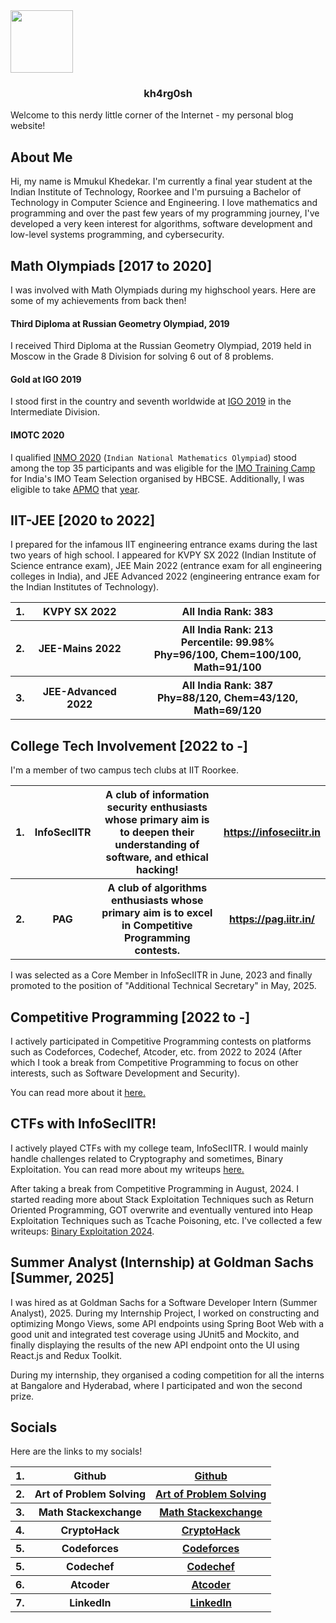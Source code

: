 <!-- ---
title: Hi there 👋
toc: false
--- -->
<img src="images/logo.jpg" align="center" width="100px"/>
<h3 style="text-align: center;">kh4rg0sh</h3>

Welcome to this nerdy little corner of the Internet - my personal blog website!

## About Me
Hi, my name is Mmukul Khedekar. I'm currently a final year student at the Indian Institute of Technology, Roorkee and I'm pursuing a Bachelor of Technology in Computer Science and Engineering. I love mathematics and programming and over the past few years of my programming journey, I've developed a very keen interest for algorithms, software development and low-level systems programming, and cybersecurity. 

## Math Olympiads [2017 to 2020]
I was involved with Math Olympiads during my highschool years. Here are some of my achievements from back then!

#### Third Diploma at Russian Geometry Olympiad, 2019
I received Third Diploma at the Russian Geometry Olympiad, 2019 held in Moscow in the Grade 8 Division for solving 6 out of 8 problems.

#### Gold at IGO 2019
I stood first in the country and seventh worldwide at <a href="https://igo-official.com/?lang=en">IGO 2019</a> in the Intermediate Division.

#### IMOTC 2020
I qualified <a href="https://olympiads.hbcse.tifr.res.in/mathematical-olympiad/inmo/">INMO 2020</a> (`Indian National Mathematics Olympiad`) stood among the top 35 participants and was eligible for the <a href="https://olympiads.hbcse.tifr.res.in/wp-content/uploads/2020/04/List-of-students-invited-to-IMOTC-2020.pdf">IMO Training Camp </a> for India's IMO Team Selection organised by HBCSE. Additionally, I was eligible to take <a href="https://www.apmo-official.org/">APMO</a> that <a href="https://olympiads.hbcse.tifr.res.in/wp-content/uploads/2020/03/APMO-2020.pdf">year</a>. 

## IIT-JEE [2020 to 2022]
I prepared for the infamous IIT engineering entrance exams during the last two years of high school. I appeared for KVPY SX 2022 (Indian Institute of Science entrance exam), JEE Main 2022 (entrance exam for all engineering colleges in India), and JEE Advanced 2022 (engineering entrance exam for the Indian Institutes of Technology).

<table>
    <tr>
        <th>1.</th>
        <th>KVPY SX 2022</th>
        <th>All India Rank: 383</th>
    </tr> 
    <tr>
        <th>2.</th>
        <th>JEE-Mains 2022</th>
        <th>All India Rank: 213 <br> Percentile: 99.98% <br> Phy=96/100, Chem=100/100, Math=91/100</th>
    </tr>
    <tr>
        <th>3.</th>
        <th>JEE-Advanced 2022</th>
        <th>All India Rank: 387 <br> Phy=88/120, Chem=43/120, Math=69/120</th>
    </tr>
</table>

## College Tech Involvement [2022 to -]
I'm a member of two campus tech clubs at IIT Roorkee.

<table>
    <tr>
        <th>1.</th>
        <th>InfoSecIITR</th>
        <th>A club of information security enthusiasts whose primary aim is to deepen their understanding of software, and ethical hacking!</th>
        <th><a href="https://infoseciitr.in">https://infoseciitr.in</a></th>
    </tr>
    <tr>
        <th>2.</th>
        <th>PAG</th>
        <th>A club of algorithms enthusiasts whose primary aim is to excel in Competitive Programming contests.</th>
        <th><a href="https://pag.iitr.in/">https://pag.iitr.in/</a></th>
    </tr>
</table>

I was selected as a Core Member in InfoSecIITR in June, 2023 and finally promoted to the position of "Additional Technical Secretary" in May, 2025. 

## Competitive Programming [2022 to -]
I actively participated in Competitive Programming contests on platforms such as Codeforces, Codechef, Atcoder, etc. from 2022 to 2024 (After which I took a break from Competitive Programming to focus on other interests, such as Software Development and Security).

You can read more about it <a href="https://kh4rg0sh.github.io/competitive_programming">here.</a>

## CTFs with InfoSecIITR!
I actively played CTFs with my college team, InfoSecIITR. I would mainly handle challenges related to Cryptography and sometimes, Binary Exploitation. You can read more about my writeups <a href="https://kh4rg0sh.github.io/ctf_writeups">here.</a>

After taking a break from Competitive Programming in August, 2024. I started reading more about Stack Exploitation Techniques such as Return Oriented Programming, GOT overwrite and eventually ventured into Heap Exploitation Techniques such as Tcache Poisoning, etc. I've collected a few writeups: <a href="https://github.com/kh4rg0sh/binary-exploitation-2024">Binary Exploitation 2024</a>. 

## Summer Analyst (Internship) at Goldman Sachs [Summer, 2025]
I was hired as at Goldman Sachs for a Software Developer Intern (Summer Analyst), 2025. During my Internship Project, I worked on constructing and optimizing Mongo Views, some API endpoints using Spring Boot Web with a good unit and integrated test coverage using JUnit5 and Mockito, and finally displaying the results of the new API endpoint onto the UI using React.js and Redux Toolkit.

During my internship, they organised a coding competition for all the interns at Bangalore and Hyderabad, where I participated and won the second prize. 

## Socials
Here are the links to my socials!
<table>
    <tr>
        <th>1.</th>
        <th>Github</th>
        <th><a href="https://github.com/kh4rg0sh">Github</a></th>
    </tr>
    <tr>
        <th>2.</th>
        <th>Art of Problem Solving</th>
        <th><a href="https://artofproblemsolving.com/community/user/378952">Art of Problem Solving</a></th>
    </tr>
    <tr>
        <th>3.</th>
        <th>Math Stackexchange</th>
        <th><a href="https://math.stackexchange.com/users/896141/alastormoody">Math Stackexchange</a></th>
    </tr>
    <tr>
        <th>4.</th>
        <th>CryptoHack</th>
        <th><a href="https://cryptohack.org/user/f00k3R/">CryptoHack</a></th>
    </tr>
    <tr>
        <th>5.</th>
        <th>Codeforces</th>
        <th><a href="https://codeforces.com/profile/ssravs">Codeforces</a></th>
    </tr>
    <tr>
        <th>5.</th>
        <th>Codechef</th>
        <th><a href="https://www.codechef.com/users/ssravs">Codechef</a></th>
    </tr>
    <tr>
        <th>6.</th>
        <th>Atcoder</th>
        <th><a href="https://atcoder.jp/users/fooker">Atcoder</a></th>
    </tr>
    <tr>
        <th>7.</th>
        <th>LinkedIn</th>
        <th><a href="https://www.linkedin.com/in/mmukul-khedekar-881b371b8/">LinkedIn</a></th>
    </tr>
</table>

